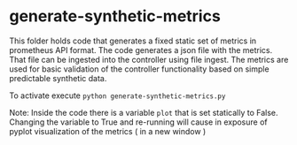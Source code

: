 # generate-synthetic-metrics

This folder holds code that generates a fixed static set of metrics in prometheus API format.
The code generates a json file with the metrics. That file can be ingested into the controller using file ingest.
The metrics are used for basic validation of the controller functionality based on simple predictable synthetic data.

To activate execute `python generate-synthetic-metrics.py`

Note: Inside the code there is a variable `plot` that is set statically to False. Changing the variable to True and 
re-running will cause in exposure of pyplot visualization of the metrics ( in a new window )



